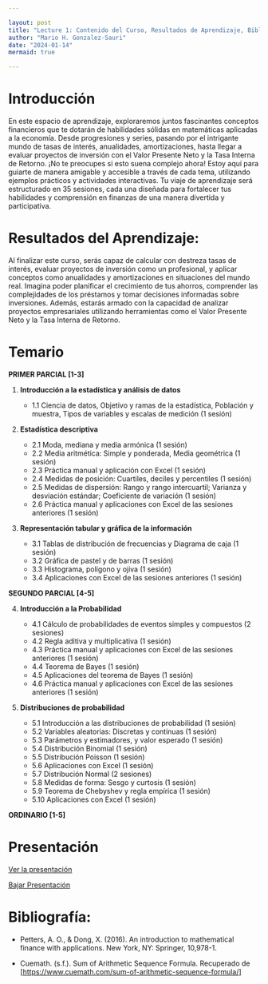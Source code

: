 ```yaml
---

layout: post
title: "Lecture 1: Contenido del Curso, Resultados de Aprendizaje, Bibliografía."
author: "Mario H. Gonzalez-Sauri"
date: "2024-01-14"
mermaid: true

---
```


<!--  FORMAT: https://github.com/adam-p/markdown-here/wiki/Markdown-Cheatsheet -->

# Introducción

En este espacio de aprendizaje, exploraremos juntos fascinantes conceptos financieros que te dotarán de habilidades sólidas en matemáticas aplicadas a la economía. Desde progresiones y series, pasando por el intrigante mundo de tasas de interés, anualidades, amortizaciones, hasta llegar a evaluar proyectos de inversión con el Valor Presente Neto y la Tasa Interna de Retorno. ¡No te preocupes si esto suena complejo ahora! Estoy aquí para guiarte de manera amigable y accesible a través de cada tema, utilizando ejemplos prácticos y actividades interactivas. Tu viaje de aprendizaje será estructurado en 35 sesiones, cada una diseñada para fortalecer tus habilidades y comprensión en finanzas de una manera divertida y participativa.


# Resultados del Aprendizaje:

Al finalizar este curso, serás capaz de calcular con destreza tasas de interés, evaluar proyectos de inversión como un profesional, y aplicar conceptos como anualidades y amortizaciones en situaciones del mundo real. Imagina poder planificar el crecimiento de tus ahorros, comprender las complejidades de los préstamos y tomar decisiones informadas sobre inversiones. Además, estarás armado con la capacidad de analizar proyectos empresariales utilizando herramientas como el Valor Presente Neto y la Tasa Interna de Retorno.

# Temario

**PRIMER PARCIAL [1-3]** 

1. **Introducción a la estadística y análisis de datos**
   - 1.1 Ciencia de datos, Objetivo y ramas de la estadística, Población y muestra, Tipos de variables y escalas de medición (1 sesión)

2. **Estadística descriptiva**
   - 2.1 Moda, mediana y media armónica (1 sesión)
   - 2.2 Media aritmética: Simple y ponderada, Media geométrica (1 sesión)
   - 2.3 Práctica manual y aplicación con Excel (1 sesión)
   - 2.4 Medidas de posición: Cuartiles, deciles y percentiles (1 sesión)
   - 2.5 Medidas de dispersión: Rango y rango intercuartil; Varianza y desviación estándar; Coeficiente de variación (1 sesión)
   - 2.6 Práctica manual y aplicaciones con Excel de las sesiones anteriores (1 sesión)

3. **Representación tabular y gráfica de la información**
   - 3.1 Tablas de distribución de frecuencias y Diagrama de caja (1 sesión)
   - 3.2 Gráfica de pastel y de barras (1 sesión)
   - 3.3 Histograma, polígono y ojiva (1 sesión)
   - 3.4 Aplicaciones con Excel de las sesiones anteriores (1 sesión)

**SEGUNDO PARCIAL [4-5]** 

4. **Introducción a la Probabilidad**
   - 4.1 Cálculo de probabilidades de eventos simples y compuestos (2 sesiones)
   - 4.2 Regla aditiva y multiplicativa (1 sesión)
   - 4.3 Práctica manual y aplicaciones con Excel de las sesiones anteriores (1 sesión)
   - 4.4 Teorema de Bayes (1 sesión)
   - 4.5 Aplicaciones del teorema de Bayes (1 sesión)
   - 4.6 Práctica manual y aplicaciones con Excel de las sesiones anteriores (1 sesión)

5. **Distribuciones de probabilidad**
   - 5.1 Introducción a las distribuciones de probabilidad (1 sesión)
   - 5.2 Variables aleatorias: Discretas y continuas (1 sesión)
   - 5.3 Parámetros y estimadores, y valor esperado (1 sesión)
   - 5.4 Distribución Binomial (1 sesión)
   - 5.5 Distribución Poisson (1 sesión)
   - 5.6 Aplicaciones con Excel (1 sesión)
   - 5.7 Distribución Normal (2 sesiones)
   - 5.8 Medidas de forma: Sesgo y curtosis (1 sesión)
   - 5.9 Teorema de Chebyshev y regla empírica (1 sesión)
   - 5.10 Aplicaciones con Excel (1 sesión)

**ORDINARIO [1-5]** 
# Presentación


[Ver la presentación](https://raw.githack.com/Wario84/FIN1403_MAT_FINANCE/master/_posts/lectures/4_MAT1409_01.html)


<a href="https://github.com/Wario84/FIN1403_MAT_FINANCE/blob/master/_posts/lectures/4_MAT1409_01.html" download>
  Bajar Presentación
</a>

# Bibliografía:

- Petters, A. O., & Dong, X. (2016). An introduction to mathematical finance with applications. New York, NY: Springer, 10,978-1.

- Cuemath. (s.f.). Sum of Arithmetic Sequence Formula. Recuperado de [https://www.cuemath.com/sum-of-arithmetic-sequence-formula/] 



